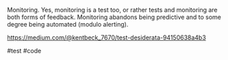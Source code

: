 Monitoring. Yes, monitoring is a test too, or rather tests and monitoring are both forms of feedback. Monitoring abandons being predictive and to some degree being automated (modulo alerting).

https://medium.com/@kentbeck_7670/test-desiderata-94150638a4b3

#test #code